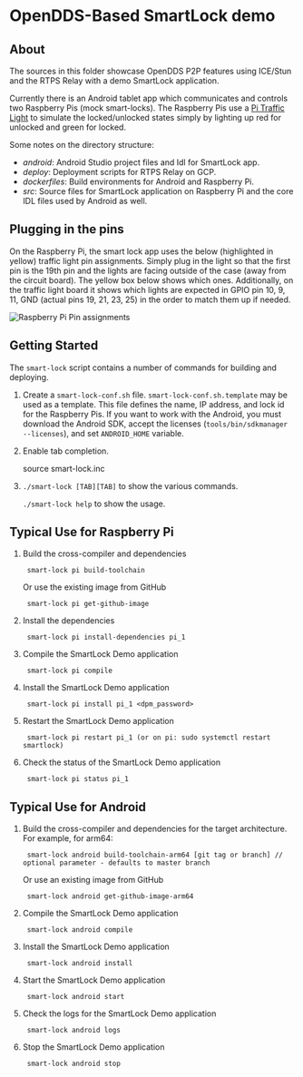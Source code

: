 
# OpenDDS-Based SmartLock demo

## About

The sources in this folder showcase OpenDDS P2P features using ICE/Stun and the RTPS Relay with a demo SmartLock application.

Currently there is an Android tablet app which communicates and controls two Raspberry Pis (mock smart-locks). The Raspberry Pis use a [Pi Traffic Light](http://lowvoltagelabs.com/products/pi-traffic/) to simulate the locked/unlocked states simply by lighting up red for unlocked and green for locked.

Some notes on the directory structure:

* _android_: Android Studio project files and Idl for SmartLock app.
* _deploy_:  Deployment scripts for RTPS Relay on GCP.
* _dockerfiles_: Build environments for Android and Raspberry Pi.
* _src_: Source files for SmartLock application on Raspberry Pi and the core IDL files used by Android as well.

## Plugging in the pins

On the Raspberry Pi, the smart lock app uses the below (highlighted in yellow) traffic light pin assignments. Simply plug in the light so that the first pin is the 19th pin and the lights are facing outside of the case (away from the circuit board). The yellow box below shows which ones. Additionally, on the traffic light board it shows which lights are expected in GPIO pin 10, 9, 11, GND (actual pins 19, 21, 23, 25) in the order to match them up if needed.

![Raspberry Pi Pin assignments](docs/pi-traffic-light-pins.png)

## Getting Started

The `smart-lock` script contains a number of commands for building and deploying.

1. Create a `smart-lock-conf.sh` file.  `smart-lock-conf.sh.template` may be used as a template.
   This file defines the name, IP address, and lock id for the Raspberry Pis.
   If you want to work with the Android, you must download the Android SDK, accept the licenses (`tools/bin/sdkmanager --licenses`), and set `ANDROID_HOME` variable.

2. Enable tab completion.

    source smart-lock.inc

3. `./smart-lock [TAB][TAB]` to show the various commands.

    `./smart-lock help` to show the usage.

## Typical Use for Raspberry Pi

1. Build the cross-compiler and dependencies

        smart-lock pi build-toolchain

   Or use the existing image from GitHub

        smart-lock pi get-github-image

2. Install the dependencies

        smart-lock pi install-dependencies pi_1

3. Compile the SmartLock Demo application

        smart-lock pi compile

4. Install the SmartLock Demo application

        smart-lock pi install pi_1 <dpm_password>

5. Restart the SmartLock Demo application

        smart-lock pi restart pi_1 (or on pi: sudo systemctl restart smartlock)

6. Check the status of the SmartLock Demo application

        smart-lock pi status pi_1

## Typical Use for Android

1. Build the cross-compiler and dependencies for the target architecture. For example, for arm64:

        smart-lock android build-toolchain-arm64 [git tag or branch] // optional parameter - defaults to master branch

   Or use an existing image from GitHub

        smart-lock android get-github-image-arm64

2. Compile the SmartLock Demo application

        smart-lock android compile

3. Install the SmartLock Demo application

        smart-lock android install

4. Start the SmartLock Demo application

        smart-lock android start

5. Check the logs for the SmartLock Demo application

        smart-lock android logs

6. Stop the SmartLock Demo application

        smart-lock android stop
